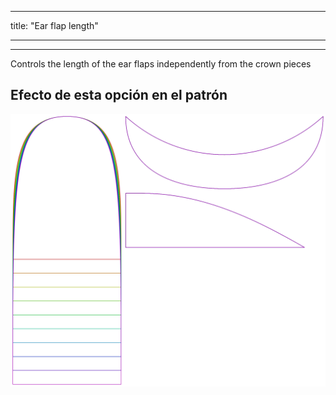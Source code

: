 - - -
title: "Ear flap length"
- - -

---

Controls the length of the ear flaps independently from the crown pieces

## Efecto de esta opción en el patrón

![Esta imagen muestra el efecto de esta opción superponiendo varias variantes que tienen un valor diferente para esta opción](holmes_earlength_sample.svg "Efecto de esta opción en el patrón")
